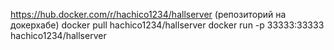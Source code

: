 https://hub.docker.com/r/hachico1234/hallserver (репозиторий на докерхабе)
docker pull hachico1234/hallserver
docker run -p 33333:33333 hachico1234/hallserver
